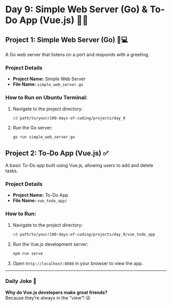 # Day 9: Simple Web Server (Go) & To-Do App (Vue.js) 🚀✅

## Project 1: Simple Web Server (Go) 🚀💻
A Go web server that listens on a port and responds with a greeting.

### Project Details
- **Project Name:** Simple Web Server
- **File Name:** `simple_web_server.go`

### How to Run on Ubuntu Terminal:
1. Navigate to the project directory:
   ```bash
   cd path/to/your/100-days-of-coding/projects/day_9
   ```
   

2. Run the Go server:
   ```bash
   go run simple_web_server.go
   ```

## Project 2: To-Do App (Vue.js) ✅
A basic To-Do app built using Vue.js, allowing users to add and delete tasks.

### Project Details
- **Project Name:** To-Do App
- **File Name:** `vue_todo_app/`

### How to Run:
1. Navigate to the project directory:
   ```bash
   cd path/to/your/100-days-of-coding/projects/day_9/vue_todo_app
   ```

2. Run the Vue.js development server:
   ```bash
   npm run serve
   ```

3. Open `http://localhost:8080` in your browser to view the app.

---

### Daily Joke 🤣
**Why do Vue.js developers make great friends?**\
Because they’re always in the “view”! 😜
